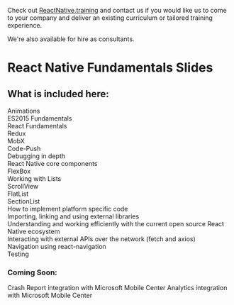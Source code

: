 Check out [ReactNative.training](http://reactnative.training/) and contact us if you would like us to come to your company and deliver an existing curriculum or tailored training experience.

We're also available for hire as consultants.


# React Native Fundamentals Slides

## What is included here:

Animations   
ES2015 Fundamentals   
React Fundamentals   
Redux   
MobX   
Code-Push   
Debugging in depth   
React Native core components   
FlexBox   
Working with Lists   
  ScrollView   
  FlatList   
  SectionList   
How to implement platform specific code   
Importing, linking and using external libraries   
Understanding and working efficiently with the current open source React Native ecosystem   
Interacting with external APIs over the network (fetch and axios)   
Navigation using react-navigation   
Testing   

### Coming Soon:
Crash Report integration with Microsoft Mobile Center
Analytics integration with Microsoft Mobile Center

